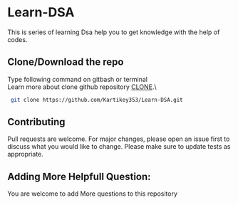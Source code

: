 # Learn-DSA 

This is series of learning Dsa help you to get knowledge with the help of codes. 

## Clone/Download  the repo 

Type following command on gitbash or terminal\
Learn more about clone github  repository [CLONE](https://docs.github.com/en/repositories/creating-and-managing-repositories/cloning-a-repository).\

```bash 
 git clone https://github.com/Kartikey353/Learn-DSA.git 
 ```


## Contributing
Pull requests are welcome. For major changes, please open an issue first to discuss what you would like to change.
Please make sure to update tests as appropriate. 
 
 
## Adding More Helpfull Question: 
You are welcome to add More questions to this repository 
